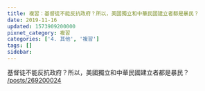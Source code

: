 ```yaml
---
title: 複習：基督徒不能反抗政府？所以，美國獨立和中華民國建立者都是暴民？
date: 2019-11-16
updated: 1573909200000
pixnet_category: 複習
categories: ['4. 其他', '複習']
tags: []
sidebar: 
---
```


<p>基督徒不能反抗政府？所以，美國獨立和中華民國建立者都是暴民？<br/>
<a href="/posts/269200024" target="_blank">/posts/269200024</a></p>
<p> </p>
